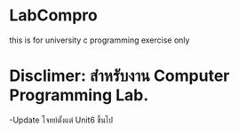 # LabCompro
this is for university c programming exercise only

# Disclimer: สำหรับงาน Computer Programming Lab.
-Update โจทย์ตั้งแต่ Unit6 ขึ้นไป
